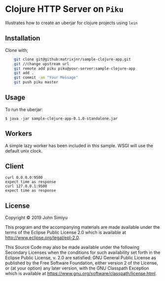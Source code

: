 # Clojure HTTP Server on `Piku`

Illustrates how to create an uberjar for clojure projects using `lein`

## Installation

Clone with;
```bash
	git clone git@github:matrixjnr/sample-clojure-app.git
	git //change upstream url
	git remote add piku piku@your-server:sample-clojure-app
	git add .
	git commit -am "Your Message"
	git push piku master
```

## Usage

To run the uberjar:

    $ java -jar sample-clojure-app-0.1.0-standalone.jar

## Workers

A simple lazy worker has been included in this sample.
WSGI will use the default unix clock.

## Client

```
curl 0.0.0.0:9500
expect time as response
curl 127.0.0.1:9500
expect time as response
```


## License

Copyright © 2019 John Simiyu

This program and the accompanying materials are made available under the
terms of the Eclipse Public License 2.0 which is available at
http://www.eclipse.org/legal/epl-2.0.

This Source Code may also be made available under the following Secondary
Licenses when the conditions for such availability set forth in the Eclipse
Public License, v. 2.0 are satisfied: GNU General Public License as published by
the Free Software Foundation, either version 2 of the License, or (at your
option) any later version, with the GNU Classpath Exception which is available
at https://www.gnu.org/software/classpath/license.html.
